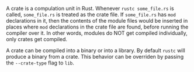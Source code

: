 A crate is a compulation unit in Rust. Whenever `rustc some_file.rs` is called, `some_file.rs` is treated as the crate file. 
If `some_file.rs` has `mod` declarations in it, then the contents of the module files would be inserted in places where `mod`
declarations in the crate file are found, before running the compiler over it. In other words, modules do NOT get compiled
individually, only crates get compiled.

A crate can be compiled into a binary or into a library. By default `rustc` will produce a binary from a crate. This behavior
can be overriden by passing the `--crate-type` flag to `lib`.

